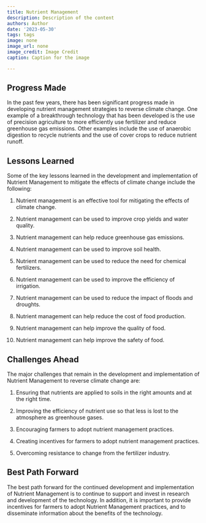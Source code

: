 ```yaml
---
title: Nutrient Management
description: Description of the content
authors: Author
date: '2023-05-30'
tags: tags
image: none
image_url: none
image_credit: Image Credit
caption: Caption for the image

---
```




## Progress Made

In the past few years, there has been significant progress made in developing nutrient management strategies to reverse climate change. One example of a breakthrough technology that has been developed is the use of precision agriculture to more efficiently use fertilizer and reduce greenhouse gas emissions. Other examples include the use of anaerobic digestion to recycle nutrients and the use of cover crops to reduce nutrient runoff.

## Lessons Learned

Some of the key lessons learned in the development and implementation of Nutrient Management to mitigate the effects of climate change include the following:

1. Nutrient management is an effective tool for mitigating the effects of climate change.

2. Nutrient management can be used to improve crop yields and water quality.

3. Nutrient management can help reduce greenhouse gas emissions.

4. Nutrient management can be used to improve soil health.

5. Nutrient management can be used to reduce the need for chemical fertilizers.

6. Nutrient management can be used to improve the efficiency of irrigation.

7. Nutrient management can be used to reduce the impact of floods and droughts.

8. Nutrient management can help reduce the cost of food production.

9. Nutrient management can help improve the quality of food.

10. Nutrient management can help improve the safety of food.

## Challenges Ahead

The major challenges that remain in the development and implementation of Nutrient Management to reverse climate change are:

1. Ensuring that nutrients are applied to soils in the right amounts and at the right time.

2. Improving the efficiency of nutrient use so that less is lost to the atmosphere as greenhouse gases.

3. Encouraging farmers to adopt nutrient management practices.

4. Creating incentives for farmers to adopt nutrient management practices.

5. Overcoming resistance to change from the fertilizer industry.

## Best Path Forward

The best path forward for the continued development and implementation of Nutrient Management is to continue to support and invest in research and development of the technology. In addition, it is important to provide incentives for farmers to adopt Nutrient Management practices, and to disseminate information about the benefits of the technology.

